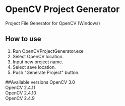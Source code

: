 # OpenCV Project Generator
Project File Generator for OpenCV (Windows)

## How to use
1. Run OpenCVProjectGenerator.exe
2. Select OpenCV location.
3. Input new project name.
4. Select save location.
5. Push "Generate Project" button.

##Available versions
OpenCV 3.0<br>
OpenCV 2.4.11<br>
OpenCV 2.4.10<br>
OpenCV 2.4.9<br>
